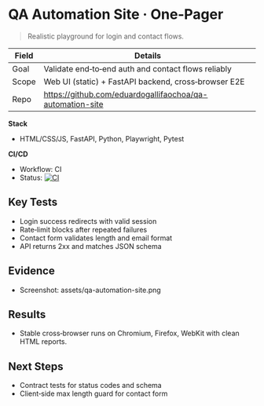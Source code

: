 # QA Automation Site · One‑Pager


> Realistic playground for login and contact flows.


| Field | Details |
| --- | --- |
| Goal | Validate end‑to‑end auth and contact flows reliably |
| Scope | Web UI (static) + FastAPI backend, cross‑browser E2E |
| Repo | https://github.com/eduardogallifaochoa/qa-automation-site |


**Stack**
- HTML/CSS/JS, FastAPI, Python, Playwright, Pytest


**CI/CD**
- Workflow: CI
- Status: [![CI](https://github.com/eduardogallifaochoa/qa-automation-site/actions/workflows/ci.yml/badge.svg)](https://github.com/eduardogallifaochoa/qa-automation-site/actions)


## Key Tests
- Login success redirects with valid session
- Rate‑limit blocks after repeated failures
- Contact form validates length and email format
- API returns 2xx and matches JSON schema


## Evidence
- Screenshot: assets/qa-automation-site.png


## Results
- Stable cross‑browser runs on Chromium, Firefox, WebKit with clean HTML reports.


## Next Steps
- Contract tests for status codes and schema
- Client‑side max length guard for contact form